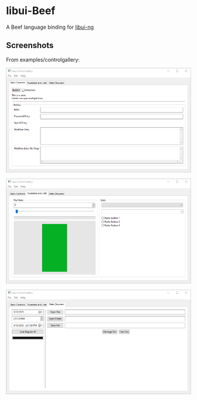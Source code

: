 # libui-Beef
A Beef language binding for [libui-ng](https://github.com/libui-ng/libui-ng)

## Screenshots

From examples/controlgallery:

![base controls](examples/controlgallery/screenshots/cg1.png)

![numbers and lists](examples/controlgallery/screenshots/cg2.png)

![data choosers](examples/controlgallery/screenshots/cg3.png)
